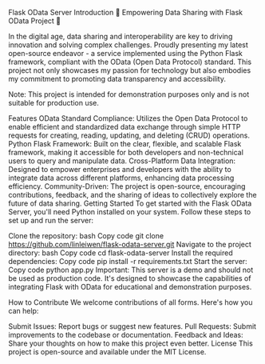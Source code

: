 Flask OData Server
Introduction
🚀 Empowering Data Sharing with Flask OData Project 🚀

In the digital age, data sharing and interoperability are key to driving innovation and solving complex challenges. Proudly presenting my latest open-source endeavor - a service implemented using the Python Flask framework, compliant with the OData (Open Data Protocol) standard. This project not only showcases my passion for technology but also embodies my commitment to promoting data transparency and accessibility.

Note: This project is intended for demonstration purposes only and is not suitable for production use.

Features
OData Standard Compliance: Utilizes the Open Data Protocol to enable efficient and standardized data exchange through simple HTTP requests for creating, reading, updating, and deleting (CRUD) operations.
Python Flask Framework: Built on the clear, flexible, and scalable Flask framework, making it accessible for both developers and non-technical users to query and manipulate data.
Cross-Platform Data Integration: Designed to empower enterprises and developers with the ability to integrate data across different platforms, enhancing data processing efficiency.
Community-Driven: The project is open-source, encouraging contributions, feedback, and the sharing of ideas to collectively explore the future of data sharing.
Getting Started
To get started with the Flask OData Server, you'll need Python installed on your system. Follow these steps to set up and run the server:

Clone the repository:
bash
Copy code
git clone https://github.com/linleiwen/flask-odata-server.git
Navigate to the project directory:
bash
Copy code
cd flask-odata-server
Install the required dependencies:
Copy code
pip install -r requirements.txt
Start the server:
Copy code
python app.py
Important: This server is a demo and should not be used as production code. It's designed to showcase the capabilities of integrating Flask with OData for educational and demonstration purposes.

How to Contribute
We welcome contributions of all forms. Here's how you can help:

Submit Issues: Report bugs or suggest new features.
Pull Requests: Submit improvements to the codebase or documentation.
Feedback and Ideas: Share your thoughts on how to make this project even better.
License
This project is open-source and available under the MIT License.
